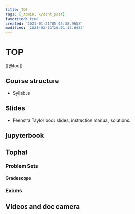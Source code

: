 ```yaml
---
title: TOP
tags: [_Admin, x/dont_post]
favorited: true
created: '2021-01-21T05:43:38.965Z'
modified: '2021-02-23T20:01:12.692Z'
---
```


# TOP

[[@toc]]

## Course structure
- Syllabus

## Slides
  - Feenstra Taylor book slides, instruction manual, solutions.

## jupyterbook

## Tophat

### Problem Sets

#### Gradescope

### Exams

## VIdeos and doc camera



